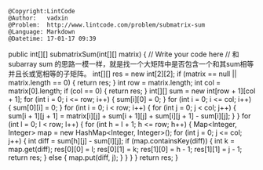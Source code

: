 ```
@Copyright:LintCode
@Author:   vadxin
@Problem:  http://www.lintcode.com/problem/submatrix-sum
@Language: Markdown
@Datetime: 17-01-17 09:39
```

public int[][] submatrixSum(int[][] matrix) {
        // Write your code here
        // 和subarray sum 的思路一模一样，就是找一个大矩阵中是否包含一个和其sum相等并且长或宽相等的子矩阵。
        int[][] res = new int[2][2];
        if (matrix == null || matrix.length == 0) {
            return res;
        }
        int row = matrix.length;
        int col = matrix[0].length;
        if (col == 0) {
            return res;
        }
        int[][] sum = new int[row + 1][col + 1];
        for (int i = 0; i <= row; i++) {
            sum[i][0] = 0;
        }
        for (int i = 0; i <= col; i++) {
            sum[0][i] = 0;
        }
        for (int i = 0; i < row; i++) {
            for (int j = 0; j < col; j++) {
                sum[i + 1][j + 1] = matrix[i][j] + sum[i + 1][j] + sum[i][j + 1] - sum[i][j];
            }
        }
        for (int l = 0; l < row; l++) {
            for (int h = l + 1; h <= row; h++) {
                Map<Integer, Integer> map = new HashMap<Integer, Integer>();
                for (int j = 0; j <= col; j++) {
                    int diff = sum[h][j] - sum[l][j];
                    if (map.containsKey(diff)) {
                        int k = map.get(diff);
                        res[0][0] = l;
                        res[0][1] = k;
                        res[1][0] = h - 1;
                        res[1][1] = j - 1;
                        return res;
                    } else {
                        map.put(diff, j);
                    }
                }
            }
        }
        return res;
    }